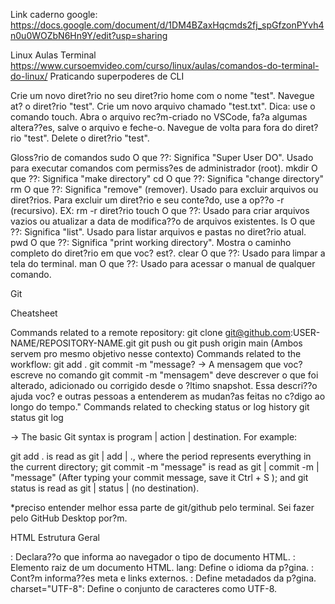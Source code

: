 Link caderno google: 
https://docs.google.com/document/d/1DM4BZaxHqcmds2fj_spGfzonPYvh4n0u0WOZbN6Hn9Y/edit?usp=sharing

Linux
Aulas Terminal
https://www.cursoemvideo.com/curso/linux/aulas/comandos-do-terminal-do-linux/
Praticando superpoderes de CLI

Crie um novo diret?rio no seu diret?rio home com o nome "test". 
Navegue at? o diret?rio "test". 
Crie um novo arquivo chamado "test.txt". Dica: use o comando touch.
Abra o arquivo rec?m-criado no VSCode, fa?a algumas altera??es, salve o arquivo e feche-o. 
Navegue de volta para fora do diret?rio "test". 
Delete o diret?rio "test".



Gloss?rio de comandos
sudo
O que ??: Significa "Super User DO". Usado para executar comandos com permiss?es de administrador (root).
mkdir
O que ??: Significa "make directory"
cd
O que ??: Significa "change directory" 
rm
O que ??: Significa "remove" (remover). Usado para excluir arquivos ou diret?rios.
Para excluir um diret?rio e seu conte?do, use a op??o -r (recursivo). EX:
rm -r diret?rio
touch
O que ??: Usado para criar arquivos vazios ou atualizar a data de modifica??o de arquivos existentes.
ls
O que ??: Significa "list". Usado para listar arquivos e pastas no diret?rio atual.
pwd
O que ??: Significa "print working directory". Mostra o caminho completo do diret?rio em que voc? est?.
clear
O que ??: Usado para limpar a tela do terminal.
man
O que ??: Usado para acessar o manual de qualquer comando.




Git

Cheatsheet

Commands related to a remote repository:
git clone git@github.com:USER-NAME/REPOSITORY-NAME.git
git push ou git push origin main (Ambos servem pro mesmo objetivo nesse contexto)
Commands related to the workflow:
git add .
git commit -m "message? -> A mensagem que voc? escreve no comando git commit -m "mensagem" deve descrever o que foi alterado, adicionado ou corrigido desde o ?ltimo snapshot. Essa descri??o ajuda voc? e outras pessoas a entenderem as mudan?as feitas no c?digo ao longo do tempo."
Commands related to checking status or log history
git status
git log

-> The basic Git syntax is program | action | destination. For example:

git add . is read as git | add | ., where the period represents everything in the current directory;
git commit -m "message" is read as git | commit -m | "message" (After typing your commit message, save it Ctrl + S ); and
git status is read as git | status | (no destination).







*preciso entender melhor essa parte de git/github pelo terminal. Sei fazer pelo GitHub Desktop por?m.




HTML
Estrutura Geral
<!DOCTYPE html>: Declara??o que informa ao navegador o tipo de documento HTML.
<html>: Elemento raiz de um documento HTML.
lang: Define o idioma da p?gina.
<head>: Cont?m informa??es meta e links externos.
<meta>: Define metadados da p?gina.
charset="UTF-8": Define o conjunto de caracteres como UTF-8.
<title>: Define o t?tulo exibido na aba do navegador.
<body>: Cont?m o conte?do vis?vel da p?gina.
Links
<a>: Define um link.
href: Especifica o destino do link.
Links absolutos: Incluem esquema e dom?nio (ex.: https://site.com/pagina).
Links relativos: Referem-se a arquivos locais do mesmo site (ex.: ./pasta/arquivo.html).
./: Diret?rio atual.
../: Diret?rio pai (sobe um n?vel).

Atributos Adicionais em Links
target: Define como o link ser? aberto.
_blank: Abre o link em uma nova aba.
_self: Abre o link na mesma aba (comportamento padr?o).
rel: Define a rela??o entre a p?gina atual e o link.
noopener: Melhora a seguran?a ao evitar que a nova aba tenha acesso ? p?gina de origem.
noreferrer: Evita que informa??es de refer?ncia (como URL da p?gina atual) sejam enviadas ao site de destino.
nofollow: Indica aos motores de busca para n?o seguirem o link, ?til para links patrocinados.


Exemplo de boas pr?ticas ao usar target=?_blank?: 
<a href="https://example.com" target="_blank" rel="noopener noreferrer">Clique aqui</a>


Imagens
<img>: Insere imagens.
src: Caminho da imagem (absoluto ou relativo).
alt: Texto alternativo para acessibilidade (obrigat?rio).
width e height: Especificam largura e altura da imagem (opcional, mas recomendado).
Void element: N?o possui tag de fechamento.
Boas Pr?ticas
Use alt em todas as imagens para descrever o conte?do e garantir suporte para leitores de tela e falhas no carregamento.
Use links relativos para arquivos internos, e inclua ./ no in?cio de links relativos para evitar problemas.

GitHub
Aulas GitHub (via app)
https://www.cursoemvideo.com/curso/curso-de-git-e-github/aulas/aulas-de-git-e-github

Commits

Uma boa mensagem de commit explicar? o motivo por tr?s das suas altera??es, ou seja, ela descreve qual problema suas altera??es resolvem e como elas resolvem isso.

Commits eficazes consistem de duas partes separadas: um assunto e um corpo:
Assunto
Um resumo breve da altera??o que voc? fez no projeto.

?Esta ? a altera??o que fiz na base de c?digo.?

Corpo
Descreva o problema que seu commit resolve e como resolve.


Agora que aprendemos o segredo para criar uma boa mensagem de commit, vamos tentar corrigir a mensagem de commit de antes:

Exemplo de bom commit:
Assunto:
Adicionei link e texto alternativo faltantes no logo da empresa.
Corpo:
Leitores de tela n?o ler?o as imagens para usu?rios com defici?ncia sem essas informa??es.

E lembre-se: o GitHub tem um limite de 72 caracteres, por isso recomendamos manter o assunto dos seus commits dentro dessa quantidade.

Quando fazer um commit
? onde voc? salvaria o jogo pra n?o dar ruim caso o personagem morra kkkkk
Ou seja, fa?a commits sempre que houver mudan?as significativas no c?digo, como corrigir um erro ou fazer uma funcionalidade funcionar corretamente. Isso cria um hist?rico do seu progresso e permite voltar a vers?es anteriores, caso algo quebre mais tarde.

Dica extra:
O "Conventional commits" ? um exemplo de site com templates de commits que voc? pode conhecer e utilizar: https://www.conventionalcommits.org/en/v1.0.0/











